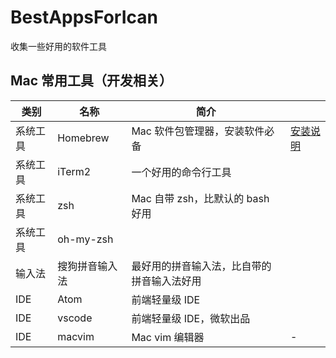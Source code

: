 # BestAppsForIcan

收集一些好用的软件工具

## Mac 常用工具（开发相关）

| 类别     | 名称           | 简介                                       |                                        |
| -------- | -------------- | ------------------------------------------ | -------------------------------------- |
| 系统工具 | Homebrew       | Mac 软件包管理器，安装软件必备             | [安装说明](./instructions/homebrew.md) |
| 系统工具 | iTerm2         | 一个好用的命令行工具                       |                                        |
| 系统工具 | zsh            | Mac 自带 zsh，比默认的 bash 好用           |                                        |
| 系统工具 | oh-my-zsh      |                                            |                                        |
| 输入法   | 搜狗拼音输入法 | 最好用的拼音输入法，比自带的拼音输入法好用 |                                        |
| IDE      | Atom           | 前端轻量级 IDE                             |                                        |
| IDE      | vscode         | 前端轻量级 IDE，微软出品                   |                                        |
| IDE      | macvim         | Mac vim 编辑器                             | -                                      |
